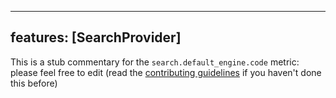 
---
features: [SearchProvider]
---

This is a stub commentary for the `search.default_engine.code` metric: please feel free to edit (read the
[contributing guidelines](https://github.com/mozilla/glean-annotations/blob/main/CONTRIBUTING.md)
if you haven't done this before)

